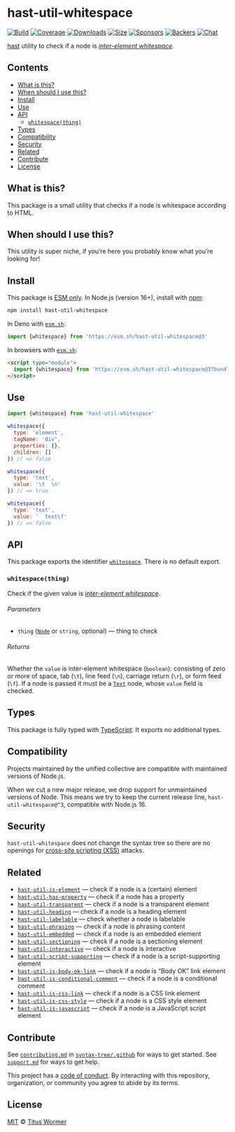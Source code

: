 # hast-util-whitespace

[![Build][build-badge]][build]
[![Coverage][coverage-badge]][coverage]
[![Downloads][downloads-badge]][downloads]
[![Size][size-badge]][size]
[![Sponsors][sponsors-badge]][collective]
[![Backers][backers-badge]][collective]
[![Chat][chat-badge]][chat]

[hast][] utility to check if a node is [*inter-element whitespace*][spec].

## Contents

*   [What is this?](#what-is-this)
*   [When should I use this?](#when-should-i-use-this)
*   [Install](#install)
*   [Use](#use)
*   [API](#api)
    *   [`whitespace(thing)`](#whitespacething)
*   [Types](#types)
*   [Compatibility](#compatibility)
*   [Security](#security)
*   [Related](#related)
*   [Contribute](#contribute)
*   [License](#license)

## What is this?

This package is a small utility that checks if a node is whitespace according to
HTML.

## When should I use this?

This utility is super niche, if you’re here you probably know what you’re
looking for!

## Install

This package is [ESM only][esm].
In Node.js (version 16+), install with [npm][]:

```sh
npm install hast-util-whitespace
```

In Deno with [`esm.sh`][esmsh]:

```js
import {whitespace} from 'https://esm.sh/hast-util-whitespace@3'
```

In browsers with [`esm.sh`][esmsh]:

```html
<script type="module">
  import {whitespace} from 'https://esm.sh/hast-util-whitespace@3?bundle'
</script>
```

## Use

```js
import {whitespace} from 'hast-util-whitespace'

whitespace({
  type: 'element',
  tagName: 'div',
  properties: {},
  children: []
}) // => false

whitespace({
  type: 'text',
  value: '\t  \n'
}) // => true

whitespace({
  type: 'text',
  value: '  text\f'
}) // => false
```

## API

This package exports the identifier [`whitespace`][api-whitespace].
There is no default export.

### `whitespace(thing)`

Check if the given value is [*inter-element whitespace*][spec].

###### Parameters

*   `thing` ([`Node`][node] or `string`, optional)
    — thing to check

###### Returns

Whether the `value` is inter-element whitespace (`boolean`): consisting of zero
or more of space, tab (`\t`), line feed (`\n`), carriage return (`\r`), or form
feed (`\f`).
If a node is passed it must be a [`Text`][text] node, whose `value` field is
checked.

## Types

This package is fully typed with [TypeScript][].
It exports no additional types.

## Compatibility

Projects maintained by the unified collective are compatible with maintained
versions of Node.js.

When we cut a new major release, we drop support for unmaintained versions of
Node.
This means we try to keep the current release line, `hast-util-whitespace@^3`,
compatible with Node.js 16.

## Security

`hast-util-whitespace` does not change the syntax tree so there are no openings
for [cross-site scripting (XSS)][xss] attacks.

## Related

*   [`hast-util-is-element`](https://github.com/syntax-tree/hast-util-is-element)
    — check if a node is a (certain) element
*   [`hast-util-has-property`](https://github.com/syntax-tree/hast-util-has-property)
    — check if a node has a property
*   [`hast-util-transparent`](https://github.com/syntax-tree/hast-util-transparent)
    — check if a node is a transparent element
*   [`hast-util-heading`](https://github.com/syntax-tree/hast-util-heading)
    — check if a node is a heading element
*   [`hast-util-labelable`](https://github.com/syntax-tree/hast-util-labelable)
    — check whether a node is labelable
*   [`hast-util-phrasing`](https://github.com/syntax-tree/hast-util-phrasing)
    — check if a node is phrasing content
*   [`hast-util-embedded`](https://github.com/syntax-tree/hast-util-embedded)
    — check if a node is an embedded element
*   [`hast-util-sectioning`](https://github.com/syntax-tree/hast-util-sectioning)
    — check if a node is a sectioning element
*   [`hast-util-interactive`](https://github.com/syntax-tree/hast-util-interactive)
    — check if a node is interactive
*   [`hast-util-script-supporting`](https://github.com/syntax-tree/hast-util-script-supporting)
    — check if a node is a script-supporting element
*   [`hast-util-is-body-ok-link`](https://github.com/rehypejs/rehype-minify/tree/main/packages/hast-util-is-body-ok-link)
    — check if a node is “Body OK” link element
*   [`hast-util-is-conditional-comment`](https://github.com/rehypejs/rehype-minify/tree/main/packages/hast-util-is-conditional-comment)
    — check if a node is a conditional comment
*   [`hast-util-is-css-link`](https://github.com/rehypejs/rehype-minify/tree/main/packages/hast-util-is-css-link)
    — check if a node is a CSS link element
*   [`hast-util-is-css-style`](https://github.com/rehypejs/rehype-minify/tree/main/packages/hast-util-is-css-style)
    — check if a node is a CSS style element
*   [`hast-util-is-javascript`](https://github.com/rehypejs/rehype-minify/tree/main/packages/hast-util-is-javascript)
    — check if a node is a JavaScript script element

## Contribute

See [`contributing.md`][contributing] in [`syntax-tree/.github`][health] for
ways to get started.
See [`support.md`][support] for ways to get help.

This project has a [code of conduct][coc].
By interacting with this repository, organization, or community you agree to
abide by its terms.

## License

[MIT][license] © [Titus Wormer][author]

<!-- Definition -->

[build-badge]: https://github.com/syntax-tree/hast-util-whitespace/workflows/main/badge.svg

[build]: https://github.com/syntax-tree/hast-util-whitespace/actions

[coverage-badge]: https://img.shields.io/codecov/c/github/syntax-tree/hast-util-whitespace.svg

[coverage]: https://codecov.io/github/syntax-tree/hast-util-whitespace

[downloads-badge]: https://img.shields.io/npm/dm/hast-util-whitespace.svg

[downloads]: https://www.npmjs.com/package/hast-util-whitespace

[size-badge]: https://img.shields.io/badge/dynamic/json?label=minzipped%20size&query=$.size.compressedSize&url=https://deno.bundlejs.com/?q=hast-util-whitespace

[size]: https://bundlejs.com/?q=hast-util-whitespace

[sponsors-badge]: https://opencollective.com/unified/sponsors/badge.svg

[backers-badge]: https://opencollective.com/unified/backers/badge.svg

[collective]: https://opencollective.com/unified

[chat-badge]: https://img.shields.io/badge/chat-discussions-success.svg

[chat]: https://github.com/syntax-tree/unist/discussions

[npm]: https://docs.npmjs.com/cli/install

[esm]: https://gist.github.com/sindresorhus/a39789f98801d908bbc7ff3ecc99d99c

[esmsh]: https://esm.sh

[typescript]: https://www.typescriptlang.org

[license]: license

[author]: https://wooorm.com

[health]: https://github.com/syntax-tree/.github

[contributing]: https://github.com/syntax-tree/.github/blob/main/contributing.md

[support]: https://github.com/syntax-tree/.github/blob/main/support.md

[coc]: https://github.com/syntax-tree/.github/blob/main/code-of-conduct.md

[hast]: https://github.com/syntax-tree/hast

[spec]: https://html.spec.whatwg.org/multipage/dom.html#inter-element-whitespace

[node]: https://github.com/syntax-tree/hast#nodes

[text]: https://github.com/syntax-tree/hast#text

[xss]: https://en.wikipedia.org/wiki/Cross-site_scripting

[api-whitespace]: [[whitespacething]]
